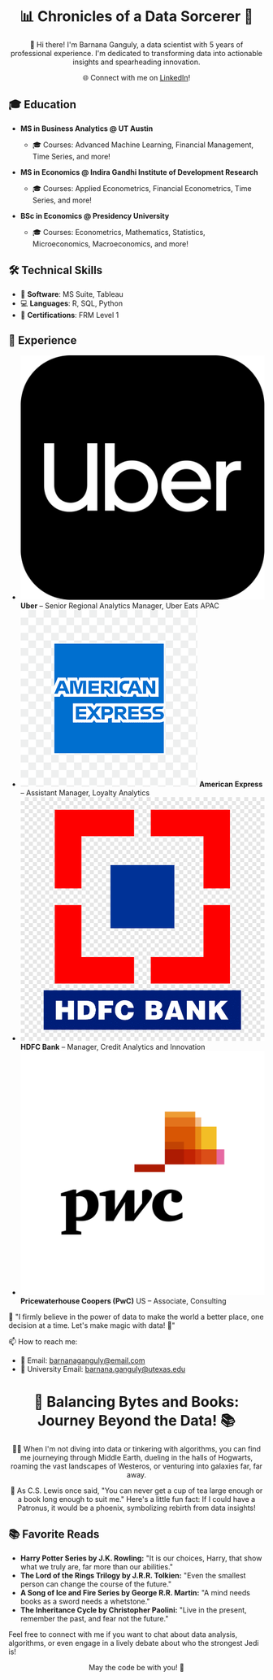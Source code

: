<div align="center">
  <h1>📊 Chronicles of a Data Sorcerer 🚀</h1>
  <p>👋 Hi there! I'm Barnana Ganguly, a data scientist with 5 years of professional experience. I'm dedicated to transforming data into actionable insights and spearheading innovation.</p>
  <p>🌐 Connect with me on <a href="https://www.linkedin.com/in/barnanaganguly/" target="_blank">LinkedIn</a>!</p>
</div>

## 🎓 Education

- **MS in Business Analytics @ UT Austin**
  - 🎓 Courses: Advanced Machine Learning, Financial Management, Time Series, and more!

- **MS in Economics @ Indira Gandhi Institute of Development Research**
  - 🎓 Courses: Applied Econometrics, Financial Econometrics, Time Series, and more!

- **BSc in Economics @ Presidency University**
  - 🎓 Courses: Econometrics, Mathematics, Statistics, Microeconomics, Macroeconomics, and more!

## 🛠️ Technical Skills

- 💼 **Software**: MS Suite, Tableau
- 💻 **Languages**: R, SQL, Python
- 📜 **Certifications**: FRM Level 1

## 🔭 Experience

- ![Uber Logo](Uber_Logo.png) **Uber** – Senior Regional Analytics Manager, Uber Eats APAC
- ![Amex Logo](Amex_Logo.png) **American Express** – Assistant Manager, Loyalty Analytics
- ![HDFC Logo](HDFC_Logo.png) **HDFC Bank** – Manager, Credit Analytics and Innovation
- ![PwC Logo](PwC_Logo.png) **Pricewaterhouse Coopers (PwC)** US – Associate, Consulting


📢 "I firmly believe in the power of data to make the world a better place, one decision at a time. Let's make magic with data! 🌟"

📫 How to reach me:
- 📧 Email: barnanaganguly@email.com
- 📧 University Email: barnana.ganguly@utexas.edu
</div>

<div align="center">
  <h1>📖 Balancing Bytes and Books: Journey Beyond the Data! 📚</h1>
  <p>🧙‍♂️ When I'm not diving into data or tinkering with algorithms, you can find me journeying through Middle Earth, dueling in the halls of Hogwarts, roaming the vast landscapes of Westeros, or venturing into galaxies far, far away.</p>
  <p>🦅 As C.S. Lewis once said, "You can never get a cup of tea large enough or a book long enough to suit me."  
      Here's a little fun fact: If I could have a Patronus, it would be a phoenix, symbolizing rebirth from data insights!</p>
</div>

## 📚 Favorite Reads

- **Harry Potter Series by J.K. Rowling:** "It is our choices, Harry, that show what we truly are, far more than our abilities."
- **The Lord of the Rings Trilogy by J.R.R. Tolkien:** "Even the smallest person can change the course of the future."
- **A Song of Ice and Fire Series by George R.R. Martin:** "A mind needs books as a sword needs a whetstone."
- **The Inheritance Cycle by Christopher Paolini:** "Live in the present, remember the past, and fear not the future."

Feel free to connect with me if you want to chat about data analysis, algorithms, or even engage in a lively debate about who the strongest Jedi is!

<p align="center">May the code be with you! 🚀</p>

